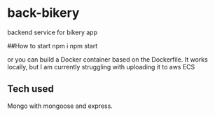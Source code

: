 # back-bikery
backend service for bikery app

##How to start
npm i
npm start

or you can build a Docker container based on the Dockerfile. It works locally, but I am currently struggling with uploading it to aws ECS

## Tech used
Mongo with mongoose and express. 
